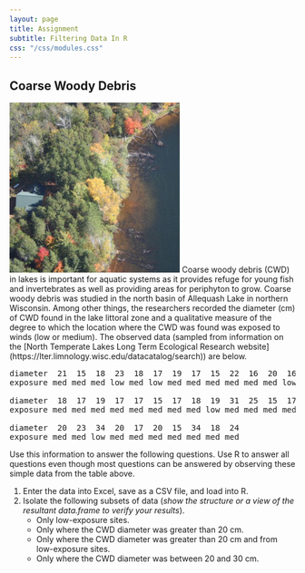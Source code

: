 ```yaml
---
layout: page
title: Assignment
subtitle: Filtering Data In R
css: "/css/modules.css"
---
```


## Coarse Woody Debris
<img src="zimgs/cwd1-bony-lake.jpg" alt="CWD Bony Lake" class="img-right">
Coarse woody debris (CWD) in lakes is important for aquatic systems as it provides refuge for young fish and invertebrates as well as providing areas for periphyton to grow. Coarse woody debris was studied in the north basin of Allequash Lake in northern Wisconsin. Among other things, the researchers recorded the diameter (cm) of CWD found in the lake littoral zone and a qualitative measure of the degree to which the location where the CWD was found was exposed to winds (low or medium). The observed data (sampled from information on the [North Temperate Lakes Long Term Ecological Research website](https://lter.limnology.wisc.edu/datacatalog/search)) are below.

<pre>
diameter  21  15  18  23  18  17  19  17  15  22  16  20  16  17  18  15  16  24  24  23
exposure med med med low med low med med med med med med low med med med med low med med

diameter  18  17  19  17  17  15  17  18  19  31  25  15  17  34  16  18  19  15  16  15
exposure med med med med med med med med low med med med med low low med med med low med

diameter  20  23  34  20  17  20  15  34  18  24
exposure med med low med med med med med med med
</pre>

Use this information to answer the following questions. Use R to answer all questions even though most questions can be answered by observing these simple data from the table above.

1. Enter the data into Excel, save as a CSV file, and load into R.
1. Isolate the following subsets of data (*show the structure or a view of the resultant data.frame to verify your results*).
    * Only low-exposure sites.
    * Only where the CWD diameter was greater than 20 cm.
    * Only where the CWD diameter was greater than 20 cm and from low-exposure sites.
    * Only where the CWD diameter was between 20 and 30 cm.
